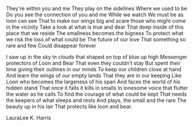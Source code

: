 They're within you and me
They play on the sidelines
Where we used to be
Do you see the connection of you and me
While we watch
We must be as loon can see
That to make our wings big and scare those who might come in the vicinity
Take a look at what is true and dear
That deep inside of this place that we reside
The smallness becomes the bigness
To protect what  we risk the loss of what could be
The future of our love
That something so rare and few
Could disappear forever

I saw up in the sky
In clouds that shaped on top of blue up high
Messenger protectors of Loon and Bear
That even they couldn't stay
But spent their time giving their outlines in our minds
To keep our children close at hand
And learn the wings of our empty lands
That they are in our keeping
Like Loon who becomes the largeness of his span
And faces the world of his hidden stand
That once it falls it kills in smalls
In lonesome voice that flutter the water as he calls
To find the courage of what could be kept
That needs the keepers of what sleeps and rests
And plays, the small and the rare
The beauty up in his lair
That protects like loon and bear.

LauraLee K. Harris